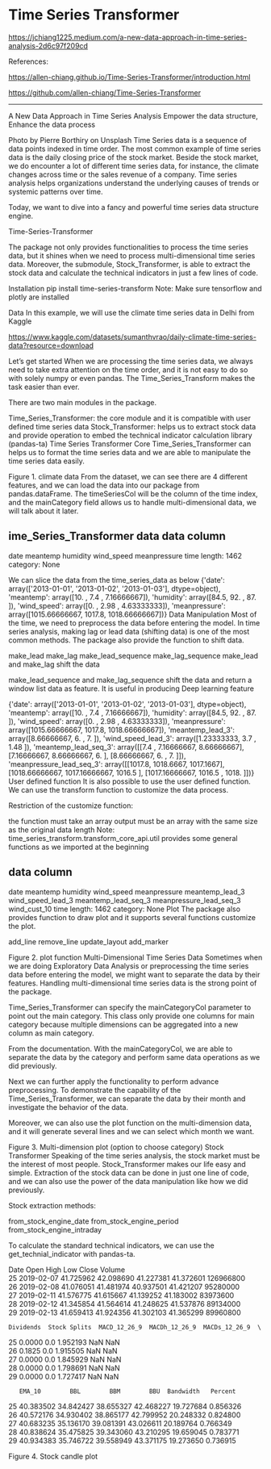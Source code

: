 # Time Series Transformer

https://jchiang1225.medium.com/a-new-data-approach-in-time-series-analysis-2d6c97f209cd

References:

https://allen-chiang.github.io/Time-Series-Transformer/introduction.html

https://github.com/allen-chiang/Time-Series-Transformer



----


A New Data Approach in Time Series Analysis
Empower the data structure, Enhance the data process


Photo by Pierre Borthiry on Unsplash
Time Series data is a sequence of data points indexed in time order. The most common example of time series data is the daily closing price of the stock market. Beside the stock market, we do encounter a lot of different time series data, for instance, the climate changes across time or the sales revenue of a company. Time series analysis helps organizations understand the underlying causes of trends or systemic patterns over time.

Today, we want to dive into a fancy and powerful time series data structure engine.

Time-Series-Transformer

The package not only provides functionalities to process the time series data, but it shines when we need to process multi-dimensional time series data. Moreover, the submodule, Stock_Transformer, is able to extract the stock data and calculate the technical indicators in just a few lines of code.

Installation
pip install time-series-transform
Note: Make sure tensorflow and plotly are installed

Data
In this example, we will use the climate time series data in Delhi from Kaggle

https://www.kaggle.com/datasets/sumanthvrao/daily-climate-time-series-data?resource=download

Let’s get started
When we are processing the time series data, we always need to take extra attention on the time order, and it is not easy to do so with solely numpy or even pandas. The Time_Series_Transform makes the task easier than ever.

There are two main modules in the package.

Time_Series_Transformer: the core module and it is compatible with user defined time series data
Stock_Transformer: helps us to extract stock data and provide operation to embed the technical indicator calculation library (pandas-ta)
Time Series Transformer Core
Time_Series_Transformer can helps us to format the time series data and we are able to manipulate the time series data easily.



Figure 1. climate data
From the dataset, we can see there are 4 different features, and we can load the data into our package from pandas.dataFrame. The timeSeriesCol will be the column of the time index, and the mainCategory field allows us to handle multi-dimensional data, we will talk about it later.


ime_Series_Transformer data
data column
-----------
date
meantemp
humidity
wind_speed
meanpressure
time length: 1462
category: None


We can slice the data from the time_series_data as below
{'date': array(['2013-01-01', '2013-01-02', '2013-01-03'], dtype=object),
'meantemp': array([10.        ,  7.4       ,  7.16666667]),
'humidity': array([84.5, 92. , 87. ]),
'wind_speed': array([0.        , 2.98      , 4.63333333]),
'meanpressure': array([1015.66666667, 1017.8, 1018.66666667])}
Data Manipulation
Most of the time, we need to preprocess the data before entering the model. In time series analysis, making lag or lead data (shifting data) is one of the most common methods. The package also provide the function to shift data.

make_lead
make_lag
make_lead_sequence
make_lag_sequence
make_lead and make_lag shift the data

make_lead_sequence and make_lag_sequence shift the data and return a window list data as feature. It is useful in producing Deep learning feature




{'date': array(['2013-01-01', '2013-01-02', '2013-01-03'], dtype=object),
'meantemp': array([10.        ,  7.4       ,  7.16666667]),
'humidity': array([84.5, 92. , 87. ]),
'wind_speed': array([0.        , 2.98      , 4.63333333]),
'meanpressure': array([1015.66666667, 1017.8, 1018.66666667]),
'meantemp_lead_3': array([8.66666667, 6.        , 7.        ]),
'wind_speed_lead_3': array([1.23333333, 3.7       , 1.48      ]),
'meantemp_lead_seq_3': array([[7.4       , 7.16666667, 8.66666667],
[7.16666667, 8.66666667, 6.        ],
[8.66666667, 6.        , 7.        ]]),
'meanpressure_lead_seq_3': array([[1017.8, 1018.6667, 1017.1667],
[1018.66666667, 1017.16666667, 1016.5       ],
[1017.16666667, 1016.5       , 1018.        ]])}
User defined function
It is also possible to use the user defined function. We can use the transform function to customize the data process.

Restriction of the customize function:

the function must take an array
output must be an array with the same size as the original data length
Note: time_series_transform.transform_core_api.util provides some general functions as we imported at the beginning


data column
-----------
date
meantemp
humidity
wind_speed
meanpressure
meantemp_lead_3
wind_speed_lead_3
meantemp_lead_seq_3
meanpressure_lead_seq_3
wind_cust_10
time length: 1462
category: None
Plot
The package also provides function to draw plot and it supports several functions customize the plot.

add_line
remove_line
update_layout
add_marker


Figure 2. plot function
Multi-Dimensional Time Series Data
Sometimes when we are doing Exploratory Data Analysis or preprocessing the time series data before entering the model, we might want to separate the data by their features. Handling multi-dimensional time series data is the strong point of the package.

Time_Series_Transformer can specify the mainCategoryCol parameter to point out the main category. This class only provide one columns for main category because multiple dimensions can be aggregated into a new column as main category.

From the documentation. With the mainCategoryCol, we are able to separate the data by the category and perform same data operations as we did previously.


Next we can further apply the functionality to perform advance preprocessing. To demonstrate the capability of the Time_Series_Transformer, we can separate the data by their month and investigate the behavior of the data.





Moreover, we can also use the plot function on the multi-dimension data, and it will generate several lines and we can select which month we want.



Figure 3. Multi-dimension plot (option to choose category)
Stock Transformer
Speaking of the time series analysis, the stock market must be the interest of most people. Stock_Transformer makes our life easy and simple. Extraction of the stock data can be done in just one line of code, and we can also use the power of the data manipulation like how we did previously.

Stock extraction methods:

from_stock_engine_date
from_stock_engine_period
from_stock_engine_intraday


To calculate the standard technical indicators, we can use the get_technial_indicator with pandas-ta.


Date       Open       High        Low      Close     Volume  \
25  2019-02-07  41.725962  42.098690  41.227381  41.372601  126966800   
26  2019-02-08  41.076051  41.481974  40.937501  41.421207   95280000   
27  2019-02-11  41.576775  41.615667  41.139252  41.183002   83973600   
28  2019-02-12  41.345854  41.564614  41.248625  41.537876   89134000   
29  2019-02-13  41.659413  41.924356  41.302103  41.365299   89960800

    Dividends  Stock Splits  MACD_12_26_9  MACDh_12_26_9  MACDs_12_26_9  \
25     0.0000           0.0      1.952193            NaN            NaN   
26     0.1825           0.0      1.915505            NaN            NaN   
27     0.0000           0.0      1.845929            NaN            NaN   
28     0.0000           0.0      1.798691            NaN            NaN   
29     0.0000           0.0      1.727417            NaN            NaN

       EMA_10        BBL        BBM        BBU  Bandwidth   Percent  
25  40.383502  34.842427  38.655327  42.468227  19.727684  0.856326  
26  40.572176  34.930402  38.865177  42.799952  20.248332  0.824800  
27  40.683235  35.136170  39.081391  43.026611  20.189764  0.766349  
28  40.838624  35.475825  39.343060  43.210295  19.659045  0.783771  
29  40.934383  35.746722  39.558949  43.371175  19.273650  0.736915


Figure 4. Stock candle plot

